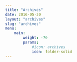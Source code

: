 ```yaml
---
title: "Archives"
date: 2016-05-30
layout: "archives"
slug: "archives"
menu:
    main:
        weight: -70
        params: 
            #icon: archives
            icon: folder-solid
---
```

